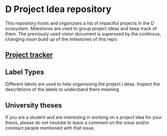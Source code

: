 # D Project Idea repository

This repository hosts and organizses a list of impactful projects in the D ecosystem.
Milestones are used to group project ideas and keep track of them.
The previously used vision document is superseed by the continous, changing vison build up of the milestones of this repo.

## [Project tracker](https://github.com/dlang/projects/issues)

## Label Types
Different labels are used to help organisiong the project i.deas.
Inspect the describtions of the labels to understand there meaning

## University theses
If you are a student and are interesting in working on a project idea for your thesis, please do not hesitate to leave a comment on the issue and/or conntact people mentioned with that issue.
